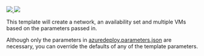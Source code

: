 <a href="https://portal.azure.com/#create/Microsoft.Template/uri/https%3A%2F%2Fraw.githubusercontent.com%2Fjayparadis%2Fcloud-templates%2Fmaster%2Fazure-full-environment-create%2Fazuredeploy.json" target="_blank">
    <img src="http://azuredeploy.net/deploybutton.png"/>
</a>
<a href="http://armviz.io/#/?load=https%3A%2F%2Fraw.githubusercontent.com/jayparadis/cloud-templates/master/azure-site-to-site-create/azuredeploy.json" target="_blank">
    <img src="http://armviz.io/visualizebutton.png"/>
</a>

This template will create a network, an availability set and multiple VMs based on the parameters passed in.

Although only the parameters in [azuredeploy.parameters.json](./azuredeploy.parameters.json) are necessary, you can override the defaults of any of the template parameters.
